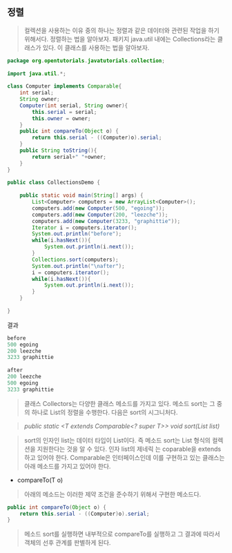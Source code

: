 정렬
-
> 컬렉션을 사용하는 이유 중의 하나는 정렬과 같은 데이터와 관련된 작업을 하기 위해서다. 정렬하는 법을 알아보자. 패키지 java.util 내에는 Collections라는 클래스가 있다. 이 클래스를 사용하는 법을 알아보자.
```java
package org.opentutorials.javatutorials.collection;
 
import java.util.*;
 
class Computer implements Comparable{
    int serial;
    String owner;
    Computer(int serial, String owner){
        this.serial = serial;
        this.owner = owner;
    }
    public int compareTo(Object o) {
        return this.serial - ((Computer)o).serial;
    }
    public String toString(){
        return serial+" "+owner;
    }
}
 
public class CollectionsDemo {
     
    public static void main(String[] args) {
        List<Computer> computers = new ArrayList<Computer>();
        computers.add(new Computer(500, "egoing"));
        computers.add(new Computer(200, "leezche"));
        computers.add(new Computer(3233, "graphittie"));
        Iterator i = computers.iterator();
        System.out.println("before");
        while(i.hasNext()){
            System.out.println(i.next());
        }
        Collections.sort(computers);
        System.out.println("\nafter");
        i = computers.iterator();
        while(i.hasNext()){
            System.out.println(i.next());
        }
    }
 
}
```
결과
```java
before
500 egoing
200 leezche
3233 graphittie
 
after
200 leezche
500 egoing
3233 graphittie
```
> 클래스 Collectors는 다양한 클래스 메소드를 가지고 있다. 메소드 sort는 그 중의 하나로 List의 정렬을 수행한다. 다음은 sort의 시그니처다.

> *public static <T extends Comparable<? super T>> void sort(List<T> list)*

> sort의 인자인 list는 데이터 타입이 List이다. 즉 메소드 sort는 List 형식의 컬렉션을 지원한다는 것을 알 수 있다. 인자 list의 제네릭 <T>는 coparable을 extends 하고 있어야 한다. Comparable은 인터페이스인데 이를 구현하고 있는 클래스는 아래 메소드를 가지고 있어야 한다.

* compareTo(T o)

> 아래의 메소드는 이러한 제약 조건을 준수하기 위해서 구현한 메소드다.
```java
public int compareTo(Object o) {
    return this.serial - ((Computer)o).serial;
}
```
> 메소드 sort를 실행하면 내부적으로 compareTo를 실행하고 그 결과에 따라서 객체의 선후 관계를 판별하게 된다.
